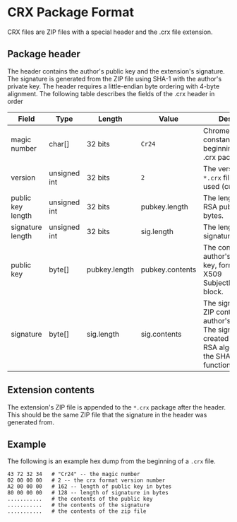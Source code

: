 # CRX Package Format
CRX files are ZIP files with a special header and the .crx file extension.

## Package header
The header contains the author's public key and the extension's signature. The signature is generated from the ZIP file using SHA-1 with the author's private key. The header requires a little-endian byte ordering with 4-byte alignment. The following table describes the fields of the .crx header in order  

|Field|Type|Length|Value|Description|
|---|---|---|---|---|
|magic number|char[]|32 bits|`Cr24`|Chrome requires this constant at the beginning of every .crx package.|
|version|unsigned int|32 bits|`2`|The version of the `*.crx` file format used (currently 2).|
|public key length|unsigned int|32 bits|pubkey.length|The length of the RSA public key in bytes.|
|signature length|unsigned int|32 bits|sig.length|The length of the signature in bytes.|
|public key|byte[]|pubkey.length|pubkey.contents|The contents of the author's RSA public key, formatted as an X509 SubjectPublicKeyInfo block.|
|signature|byte[]|sig.length|sig.contents|The signature of the ZIP content using the author's private key. The signature is created using the RSA algorithm with the SHA-1 hash function.|

## Extension contents
The extension's ZIP file is appended to the `*.crx` package after the header. This should be the same ZIP file that the signature in the header was generated from.

## Example
The following is an example hex dump from the beginning of a `.crx` file.

```hex
43 72 32 34   # "Cr24" -- the magic number
02 00 00 00   # 2 -- the crx format version number
A2 00 00 00   # 162 -- length of public key in bytes
80 00 00 00   # 128 -- length of signature in bytes
...........   # the contents of the public key
...........   # the contents of the signature
...........   # the contents of the zip file
```
